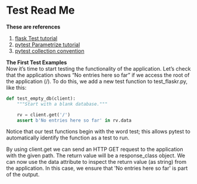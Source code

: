 # Test Read Me

**These are references**  
1. [flask Test tutorial](https://flask.palletsprojects.com/en/1.1.x/testing/#testing)
2. [pytest Parametrize tutorial](https://docs.pytest.org/en/stable/example/parametrize.html)
3. [pytest collection convention](https://docs.pytest.org/en/latest/goodpractices.html#conventions-for-python-test-discovery)

**The First Test Examples**  
Now it’s time to start testing the functionality of the application. Let’s check that the application shows “No entries here so far” if we access the root of the application (/). To do this, we add a new test function to test_flaskr.py, like this:

```python
def test_empty_db(client):
    """Start with a blank database."""

    rv = client.get('/')
    assert b'No entries here so far' in rv.data
```

Notice that our test functions begin with the word test; this allows pytest to automatically identify the function as a test to run.

By using client.get we can send an HTTP GET request to the application with the given path. The return value will be a response_class object. We can now use the data attribute to inspect the return value (as string) from the application. In this case, we ensure that 'No entries here so far' is part of the output.
